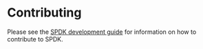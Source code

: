 # Contributing

Please see the [SPDK development guide](http://www.spdk.io/development/) for information on how to contribute to SPDK.
